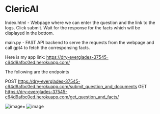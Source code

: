 # ClericAI

Index.html - Webpage where we can enter the question and the link to the logs. Click submit. Wait for the response for the facts which will be displayed in the bottom.

main.py - FAST API backend to serve the requests from the webpage and call gpt4 to fetch the corresponsing facts.

Here is my app link: https://dry-everglades-37545-c64d9afbc0ed.herokuapp.com/

The following are the endpoints 

POST https://dry-everglades-37545-c64d9afbc0ed.herokuapp.com/submit_question_and_documents
GET https://dry-everglades-37545-c64d9afbc0ed.herokuapp.com/get_question_and_facts/

![image](https://github.com/PranavGrandhi/ClericAI/assets/39693342/9458c1cf-3b54-423b-8781-33c59990e21d)=
![image](https://github.com/PranavGrandhi/ClericAI/assets/39693342/208afeb0-d30f-4029-8fcf-eebc3f260d1b)


